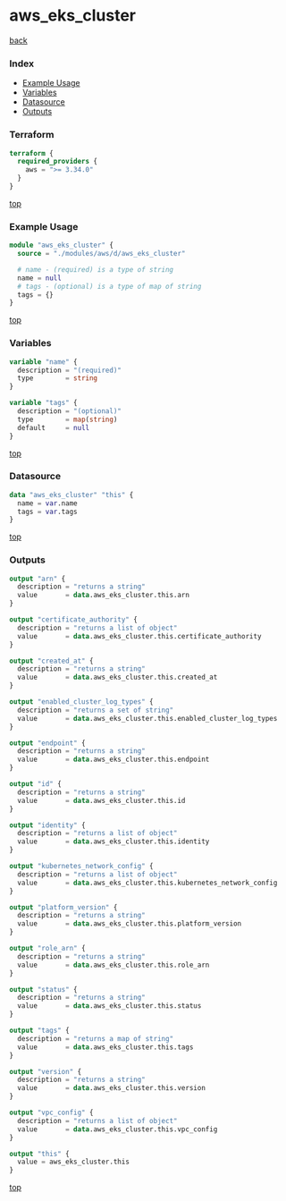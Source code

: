 # aws_eks_cluster

[back](../aws.md)

### Index

- [Example Usage](#example-usage)
- [Variables](#variables)
- [Datasource](#datasource)
- [Outputs](#outputs)

### Terraform

```terraform
terraform {
  required_providers {
    aws = ">= 3.34.0"
  }
}
```

[top](#index)

### Example Usage

```terraform
module "aws_eks_cluster" {
  source = "./modules/aws/d/aws_eks_cluster"

  # name - (required) is a type of string
  name = null
  # tags - (optional) is a type of map of string
  tags = {}
}
```

[top](#index)

### Variables

```terraform
variable "name" {
  description = "(required)"
  type        = string
}

variable "tags" {
  description = "(optional)"
  type        = map(string)
  default     = null
}
```

[top](#index)

### Datasource

```terraform
data "aws_eks_cluster" "this" {
  name = var.name
  tags = var.tags
}
```

[top](#index)

### Outputs

```terraform
output "arn" {
  description = "returns a string"
  value       = data.aws_eks_cluster.this.arn
}

output "certificate_authority" {
  description = "returns a list of object"
  value       = data.aws_eks_cluster.this.certificate_authority
}

output "created_at" {
  description = "returns a string"
  value       = data.aws_eks_cluster.this.created_at
}

output "enabled_cluster_log_types" {
  description = "returns a set of string"
  value       = data.aws_eks_cluster.this.enabled_cluster_log_types
}

output "endpoint" {
  description = "returns a string"
  value       = data.aws_eks_cluster.this.endpoint
}

output "id" {
  description = "returns a string"
  value       = data.aws_eks_cluster.this.id
}

output "identity" {
  description = "returns a list of object"
  value       = data.aws_eks_cluster.this.identity
}

output "kubernetes_network_config" {
  description = "returns a list of object"
  value       = data.aws_eks_cluster.this.kubernetes_network_config
}

output "platform_version" {
  description = "returns a string"
  value       = data.aws_eks_cluster.this.platform_version
}

output "role_arn" {
  description = "returns a string"
  value       = data.aws_eks_cluster.this.role_arn
}

output "status" {
  description = "returns a string"
  value       = data.aws_eks_cluster.this.status
}

output "tags" {
  description = "returns a map of string"
  value       = data.aws_eks_cluster.this.tags
}

output "version" {
  description = "returns a string"
  value       = data.aws_eks_cluster.this.version
}

output "vpc_config" {
  description = "returns a list of object"
  value       = data.aws_eks_cluster.this.vpc_config
}

output "this" {
  value = aws_eks_cluster.this
}
```

[top](#index)